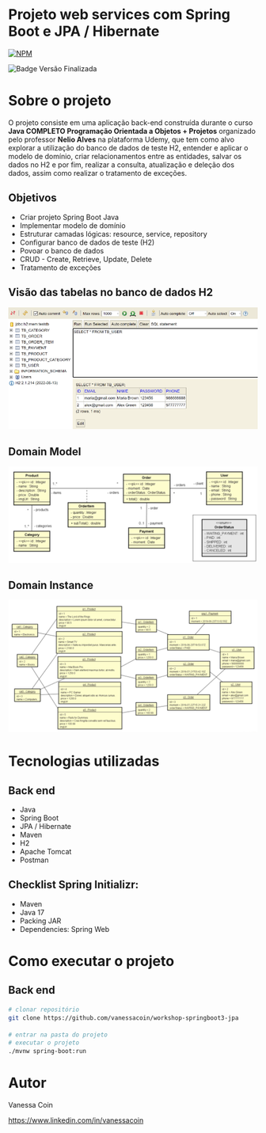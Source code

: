 # Projeto web services com Spring Boot e JPA / Hibernate
[![NPM](https://img.shields.io/badge/LICENSE-MIT-BLUE?style=for-the-badge)](https://github.com/vanessacoin/workshop-springboot3-jpa/blob/main/LICENSE) 

![Badge Versão Finalizada](https://img.shields.io/badge/STATUS-VERSAO%20FINALIZADA-BLUE?style=for-the-badge)

# Sobre o projeto

O projeto consiste em uma aplicação back-end construída durante o curso **Java COMPLETO Programação Orientada a Objetos + Projetos** organizado pelo professor **Nelio Alves** 
na plataforma Udemy, que tem como alvo explorar a utilização do banco de dados de teste H2, entender e aplicar o modelo de domínio, criar relacionamentos entre as entidades, 
salvar os dados no H2 e por fim, realizar a consulta, atualização e deleção dos dados, assim como realizar o tratamento de exceções.


## Objetivos 

- Criar projeto Spring Boot Java
- Implementar modelo de domínio
- Estruturar camadas lógicas: resource, service, repository
- Configurar banco de dados de teste (H2)
- Povoar o banco de dados
- CRUD - Create, Retrieve, Update, Delete
- Tratamento de exceções


## Visão das tabelas no banco de dados H2
![Visão das tabelas no banco de dados H2](https://github.com/vanessacoin/assets/blob/main/SpringBootJPA/VisaoH2.png)


## Domain Model
![Domain Model](https://github.com/vanessacoin/assets/blob/main/SpringBootJPA/DomainModel.png) 

## Domain Instance
![Domain Instance](https://github.com/vanessacoin/assets/blob/main/SpringBootJPA/Domain%20Instance.png)



# Tecnologias utilizadas
## Back end
- Java
- Spring Boot
- JPA / Hibernate
- Maven
- H2
- Apache Tomcat
- Postman

## Checklist Spring Initializr: 
- Maven 
- Java 17 
- Packing JAR 
- Dependencies: Spring Web

# Como executar o projeto

## Back end

```bash
# clonar repositório
git clone https://github.com/vanessacoin/workshop-springboot3-jpa

# entrar na pasta do projeto
# executar o projeto
./mvnw spring-boot:run
```


# Autor

Vanessa Coin

https://www.linkedin.com/in/vanessacoin

